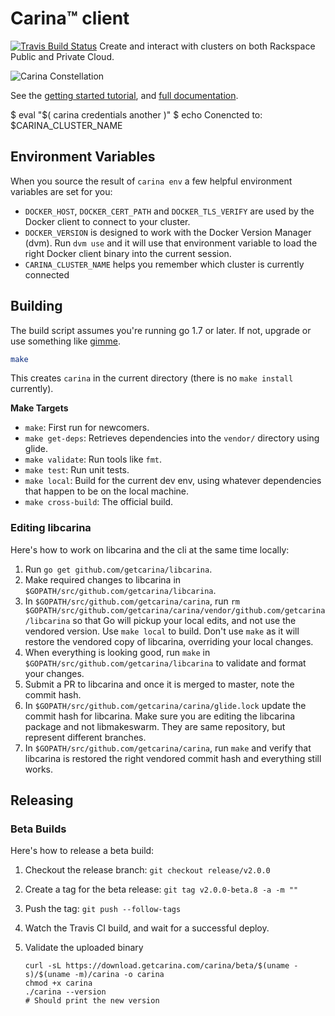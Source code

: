 # Carina™ client
[![Travis Build Status](https://travis-ci.org/getcarina/carina.svg)](https://travis-ci.org/getcarina/carina)
Create and interact with clusters on both Rackspace Public and Private Cloud.

![Carina Constellation](https://cloud.githubusercontent.com/assets/836375/10503963/e5bcca8c-72c0-11e5-8e14-2c1697297d7e.png)

See the [getting started tutorial](https://getcarina.com/docs/getting-started/getting-started-carina-cli/),
and [full documentation](https://getcarina.com/docs/reference/carina-cli/).





$ eval "$( carina credentials another )"
$ echo Conencted to: $CARINA_CLUSTER_NAME

## Environment Variables
When you source the result of `carina env` a few helpful environment variables are set for you:

 * `DOCKER_HOST`, `DOCKER_CERT_PATH` and `DOCKER_TLS_VERIFY` are used by the Docker client to connect to your cluster.
 * `DOCKER_VERSION` is designed to work with the Docker Version Manager (dvm). Run `dvm use` and it will use that environment variable to load the right Docker client binary into the current session.
 * `CARINA_CLUSTER_NAME` helps you remember which cluster is currently connected

## Building

The build script assumes you're running go 1.7 or later. If not, upgrade or use
something like [gimme](https://github.com/travis-ci/gimme).

```bash
make
```

This creates `carina` in the current directory (there is no `make install` currently).

**Make Targets**

* `make`: First run for newcomers.
* `make get-deps`: Retrieves dependencies into the `vendor/` directory using glide.
* `make validate`: Run tools like `fmt`.
* `make test`: Run unit tests.
* `make local`: Build for the current dev env, using whatever dependencies that happen to be on the local machine.
* `make cross-build`: The official build.

### Editing libcarina
Here's how to work on libcarina and the cli at the same time locally:

1. Run `go get github.com/getcarina/libcarina`.
1. Make required changes to libcarina in `$GOPATH/src/github.com/getcarina/libcarina`.
1. In `$GOPATH/src/github.com/getcarina/carina`, run `rm $GOPATH/src/github.com/getcarina/carina/vendor/github.com/getcarina/libcarina` so that Go will pickup your local edits, and not use the vendored version. Use `make local` to build. Don't use `make` as it will restore the vendored copy of libcarina, overriding your local changes.
1. When everything is looking good, run `make` in `$GOPATH/src/github.com/getcarina/libcarina` to validate and format your changes.
1. Submit a PR to libcarina and once it is merged to master, note the commit hash.
1. In `$GOPATH/src/github.com/getcarina/carina/glide.lock` update the commit hash for libcarina. Make sure you are editing the libcarina package and not libmakeswarm. They are same repository, but represent different branches.
1. In `$GOPATH/src/github.com/getcarina/carina`, run `make` and verify that libcarina is restored the right vendored commit hash and everything still works.

## Releasing

### Beta Builds
Here's how to release a beta build:

1. Checkout the release branch: `git checkout release/v2.0.0`
1. Create a tag for the beta release: `git tag v2.0.0-beta.8 -a -m ""`
1. Push the tag: `git push --follow-tags`
1. Watch the Travis CI build, and wait for a successful deploy.
1. Validate the uploaded binary

    ```
    curl -sL https://download.getcarina.com/carina/beta/$(uname -s)/$(uname -m)/carina -o carina
    chmod +x carina
    ./carina --version
    # Should print the new version
    ```
